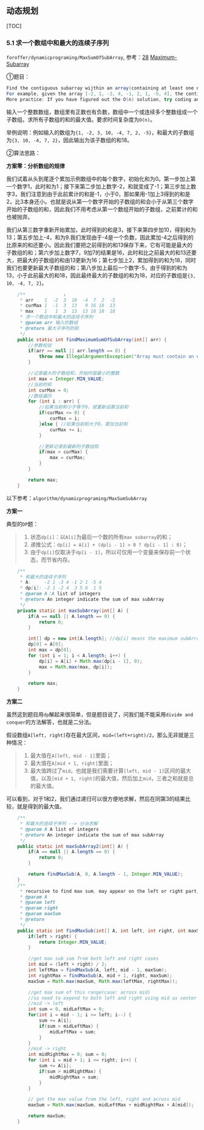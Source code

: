 ## 动态规划

[TOC]


### 5.1 求一个数组中和最大的连续子序列

`foroffer/dynamicprograming/MaxSumOfSubArray`, 参考：[28](https://github.com/LRH1993/android_interview/blob/master/algorithm/For-offer/28.md)  [Maximum-Subarray](https://github.com/LRH1993/android_interview/blob/master/algorithm/LeetCode/Dynamic-Programming/Maximum-Subarray.md)

①题目：

```java
Find the contiguous subarray wijthin an array(containing at least one number) which has the largest sum.
For example, given the array [-2, 1, -3, 4, -1, 2, 1, -5, 4], the contiguous subarray [4, -1, 2, 1] has the largest sum = 6.
More practice: If you have figured out the O(n) solution, try coding another solution using the divide and conquer approach, which is more subtle.
```

输入一个整数数组，数组里有正数也有负数，数组中一个或连续多个整数组成一个子数组。求所有子数组的和的最大值。要求时间复杂度为`O(n)`。

举例说明：例如输入的数组为`{1, -2, 3, 10, -4, 7, 2, -5}`，和最大的子数组为`{3, 10, -4, 7, 2}`，因此输出为该子数组的和18。

②算法思路：

**方案零：分析数组的规律**

我们试着从头到尾逐个累加示例数组中的每个数字，初始化和为0。第一步加上第一个数字1，此时和为1；接下来第二步加上数字-2，和就变成了-1；第三步加上数字3，我们注意到由于此前累计的和是-1，小于0，那如果用-1加上3得到的和是2，比3本身还小。也就是说从第一个数字开始的子数组的和会小于从第三个数字开始的子数组的和，因此我们不用考虑从第一个数组开始的子数组，之前累计的和也被抛弃。

我们从第三数字重新开始累加，此时得到的和是3，接下来第四步加10，得到和为13；第五步加上-4，和为9.我们发现由于-4是一个负数，因此累加-4之后得到的比原来的和还要小。因此我们要把之前得到的和13保存下来，它有可能是最大的子数组的和；第六步加上数字7，9加7的结果是16，此时和比之前最大的和13还要大，把最大的子数组的和由13更新为16；第七步加上2，累加得到的和为18，同时我们也要更新最大子数组的和；第八步加上最后一个数字-5，由于得到的和为13，小于此前最大的和18，因此最终最大的子数组的和为18，对应的子数组是`{3, 10, -4, 7, 2}`。

```java
    /**              ↓
     * arr    1  -2  3  10  -4  7  2  -5
     * curMax 1  -1  3  13   9 16 18  13
     * max    1   1  3  13  13 16 18  18
     * 求一个数组中和最大的连续子序列
     * @param arr 输入的数组
     * @return 最大子序列的和
     */
    public static int findMaximumSumOfSubArray(int[] arr) {
        //参数校验
        if(arr == null || arr.length == 0) {
            throw new IllegalArgumentException("Array must contain an element");
        }

        //记录最大的子数组和，开始时是最小的整数
        int max = Integer.MIN_VALUE;
        //当前的和
        int curMax = 0;
        //数组遍历
        for (int i : arr) {
            //如果当前和小于等于0，就重新设置当前和
            if(curMax <= 0) {
                curMax = i;
            }else { //如果当前和大于0，累加当前和
                curMax += i;
            }

            //更新记录到最新的子数组和
            if(max < curMax) {
                max = curMax;
            }
        }

        return max;
    }
```

以下参考：`algorithm/dynamicprograming/MaxSumSubArray`

**方案一**

典型的`DP`题：

> 1. 状态`dp[i]`：以`A[i]`为最后一个数的所有`max subarray`的和；
> 2. 递推公式：`dp[i] = A[i] + (dp[i - 1] > 0 ? dp[i - 1] : 0)`；
> 3. 由于`dp[i]`仅取决于`dp[i - 1]`，所以可仅用一个变量来保存前一个状态，而节省内存。

```java
    /**
     * 和最大的连续子序列
     * A:     -2 1 -3 4 -1 2 1 -5 4
     * dp[i]: -2 1 -2 4  3 5 6  1 5 
     * @param A：A list of integers
     * @return An integer indicate the sum of max subArray
     */
    private static int maxSubArray(int[] A) {
        if(A == null || A.length == 0) {
            return 0;
        }

        int[] dp = new int[A.length]; //dp[i] means the maximum subArray ending with A[i]
        dp[0] = A[0];
        int max = dp[0];
        for (int i = 1; i < A.length; i++) {
            dp[i] = A[i] + Math.max(dp[i - 1], 0);
            max = Math.max(max, dp[i]);
        }

        return max;
    }
```

**方案二**

虽然这到题目用`dp`解起来很简单，但是题目说了，问我们能不能采用`divide and conquer`的方法解答，也就是二分法。

假设数组`A[left, right]`存在最大区间，`mid=(left+right)/2`，那么无非就是三种情况：

> 1. 最大值在`A[left, mid - 1]`里面；
> 2. 最大值在`A[mid + 1, right]`里面；
> 3. 最大值跨过了`mid`，也就是我们需要计算`[left, mid - 1]`区间的最大值，以及`[mid + 1, right]`的最大值，然后加上`mid`，三者之和就是总的最大值。

可以看到，对于1和2，我们通过递归可以很方便地求解，然后在同第3的结果比较，就是得到的最大值。

```java
    /**
     * 和最大的连续子序列 --> 分治求解
     * @param A A list of integers
     * @return An integer indicate the sum of max subArray
     */
    public static int maxSubArray2(int[] A) {
        if(A == null || A.length == 0) {
            return 0;
        }

        return findMaxSub(A, 0, A.length - 1, Integer.MIN_VALUE);
    }
    /**
     * recursive to find max sum, may appear on the left or right part, or across mid(from left to right)
     * @param A
     * @param left
     * @param right
     * @param maxSum
     * @return
     */
    public static int findMaxSub(int[] A, int left, int right, int maxSum) {
        if(left > right) {
            return Integer.MIN_VALUE;
        }

        //get max sub sum from both left and right cases
        int mid = (left + right) / 2;
        int leftMax = findMaxSub(A, left, mid - 1, maxSum);
        int rightMax = findMaxSub(A, mid + 1, right, maxSum);
        maxSum = Math.max(maxSum, Math.max(leftMax, rightMax));

        //get max sum of this range(case: across mid)
        //so need to expend to both left and right using mid as center
        //mid -> left
        int sum = 0, midLeftMax = 0;
        for(int i = mid - 1; i >= left; i--) {
            sum += A[i];
            if(sum > midLeftMax) {
                midLeftMax = sum;
            }
        }
        //mid -> right
        int midRightMax = 0; sum = 0;
        for (int i = mid + 1; i <= right; i++) {
            sum += A[i];
            if(sum > midRightMax) {
                midRightMax = sum;
            }
        }

        // get the max value from the left, right and across mid
        maxSum = Math.max(maxSum, midLeftMax + midRightMax + A[mid]);

        return maxSum;
    }
```



